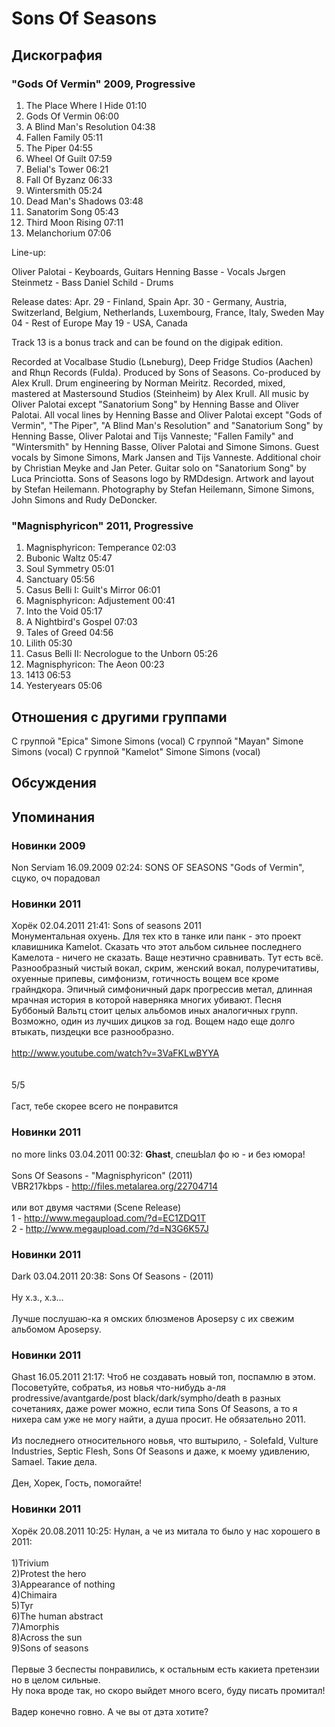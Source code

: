 # Sons Of Seasons



## Дискография

### "Gods Of Vermin" 2009, Progressive

1. The Place Where I Hide 01:10  
2. Gods Of Vermin 06:00  
3. A Blind Man's Resolution 04:38  
4. Fallen Family 05:11  
5. The Piper 04:55  
6. Wheel Of Guilt 07:59  
7. Belial's Tower 06:21  
8. Fall Of Byzanz 06:33  
9. Wintersmith 05:24  
10. Dead Man's Shadows 03:48  
11. Sanatorim Song 05:43  
12. Third Moon Rising 07:11  
13. Melanchorium 07:06 

Line-up:

Oliver Palotai - Keyboards, Guitars
Henning Basse - Vocals
Jьrgen Steinmetz - Bass
Daniel Schild - Drums

Release dates:
Apr. 29 - Finland, Spain
Apr. 30 - Germany, Austria, Switzerland, Belgium, Netherlands, Luxembourg,
France, Italy, Sweden
May 04 - Rest of Europe
May 19 - USA, Canada

Track 13 is a bonus track and can be found on the digipak edition.

Recorded at Vocalbase Studio (Lьneburg), Deep Fridge Studios (Aachen) and Rhцn
Records (Fulda).
Produced by Sons of Seasons.
Co-produced by Alex Krull.
Drum engineering by Norman Meiritz.
Recorded, mixed, mastered at Mastersound Studios (Steinheim) by Alex Krull.
All music by Oliver Palotai except "Sanatorium Song" by Henning Basse and
Oliver Palotai.
All vocal lines by Henning Basse and Oliver Palotai except "Gods of Vermin",
"The Piper", "A Blind Man's Resolution" and "Sanatorium Song" by Henning Basse,
Oliver Palotai and Tijs Vanneste; "Fallen Family" and "Wintersmith" by Henning
Basse, Oliver Palotai and Simone Simons.
Guest vocals by Simone Simons, Mark Jansen and Tijs Vanneste.
Additional choir by Christian Meyke and Jan Peter.
Guitar solo on "Sanatorium Song" by Luca Princiotta.
Sons of Seasons logo by RMDdesign.
Artwork and layout by Stefan Heilemann.
Photography by Stefan Heilemann, Simone Simons, John Simons and Rudy DeDoncker.

### "Magnisphyricon" 2011, Progressive

1. Magnisphyricon: Temperance 02:03  
2. Bubonic Waltz 05:47  
3. Soul Symmetry 05:01  
4. Sanctuary 05:56  
5. Casus Belli I: Guilt's Mirror 06:01  
6. Magnisphyricon: Adjustement 00:41  
7. Into the Void 05:17  
8. A Nightbird's Gospel 07:03  
9. Tales of Greed 04:56  
10. Lilith 05:30  
11. Casus Belli II: Necrologue to the Unborn 05:26  
12. Magnisphyricon: The Aeon 00:23  
13. 1413 06:53  
14. Yesteryears 05:06 



## Отношения с другими группами

C группой "Epica" Simone Simons (vocal)
C группой "Mayan" Simone Simons (vocal)
C группой "Kamelot" Simone Simons (vocal)

## Обсуждения


## Упоминания

### Новинки 2009

Non Serviam 16.09.2009 02:24:
SONS OF SEASONS "Gods of Vermin", сцуко, оч порадовал

### Новинки 2011

Хорёк 02.04.2011 21:41:
Sons of seasons 2011<BR>Монументальная охуень. Для тех кто в танке или панк - это проект клавишника Kamelot. Сказать что этот альбом сильнее последнего Камелота - ничего не сказать. Ваще неэтично сравнивать. Тут есть всё. Разнообразный чистый вокал, скрим, женский вокал, полуречитативы, охуенные припевы, симфонизм, готичность вощем все кроме грайндкора. Эпичный симфоничный дарк прогрессив метал, длинная мрачная история в которой наверняка многих убивают. Песня Буббоный Вальтц стоит целых альбомов иных аналогичных групп.<BR>Возможно, один из лучших дицков за год. Вощем надо еще долго втыкать, пиздецки все разнообразно.<BR><BR><A HREF="http://www.youtube.com/watch?v=3VaFKLwBYYA" TARGET="_blank">http://www.youtube.com/watch?v=3VaFKLwBYYA</A><BR><BR><BR>5/5<BR><BR>Гаст, тебе скорее всего не понравится

### Новинки 2011

no more links 03.04.2011 00:32:
<B>Ghast</B>, спешЫал фо ю - и без юмора! <BR><BR>Sons Of Seasons - "Magnisphyricon" (2011) <BR>VBR217kbps - <A HREF="http://files.metalarea.org/22704714" TARGET="_blank">http://files.metalarea.org/22704714</A><BR><BR>или вот двумя частями (Scene Release)<BR>1 - <A HREF="http://www.megaupload.com/?d=EC1ZDQ1T" TARGET="_blank">http://www.megaupload.com/?d=EC1ZDQ1T</A><BR>2 - <A HREF="http://www.megaupload.com/?d=N3G6K57J" TARGET="_blank">http://www.megaupload.com/?d=N3G6K57J</A>

### Новинки 2011

Dark 03.04.2011 20:38:
Sons Of Seasons - (2011)<BR><BR>Ну х.з., х.з...<BR><BR>Лучше послушаю-ка я омских блюзменов Aposepsy с их свежим альбомом Aposepsy.

### Новинки 2011

Ghast 16.05.2011 21:17:
Чтоб не создавать новый топ, поспамлю в этом. Посоветуйте, собратья, из новья что-нибудь а-ля prodressive/avantgarde/post black/dark/sympho/death в разных сочетаниях, даже power можно, если типа Sons Of Seasons, а то я нихера сам уже не могу найти, а душа просит. Не обязательно 2011.<BR><BR>Из последнего относительного новья, что вштырило, - Solefald, Vulture Industries, Septic Flesh, Sons Of Seasons и даже, к моему удивлению, Samael. Такие дела.<BR><BR>Ден, Хорек, Гость, помогайте!

### Новинки 2011

Хорёк 20.08.2011 10:25:
Нулан, а че из митала то было у нас хорошего в 2011:<BR><BR>1)Trivium<BR>2)Protest the hero<BR>3)Appearance of nothing<BR>4)Chimaira<BR>5)Tyr<BR>6)The human abstract<BR>7)Amorphis<BR>8)Across the sun<BR>9)Sons of seasons<BR><BR>Первые 3 беспесты понравились, к остальным есть какиета претензии но в целом сильные.<BR>Ну пока вроде так, но скоро выйдет много всего, буду писать промитал!<BR><BR>Вадер конечно говно. А че вы от дэта хотите?

